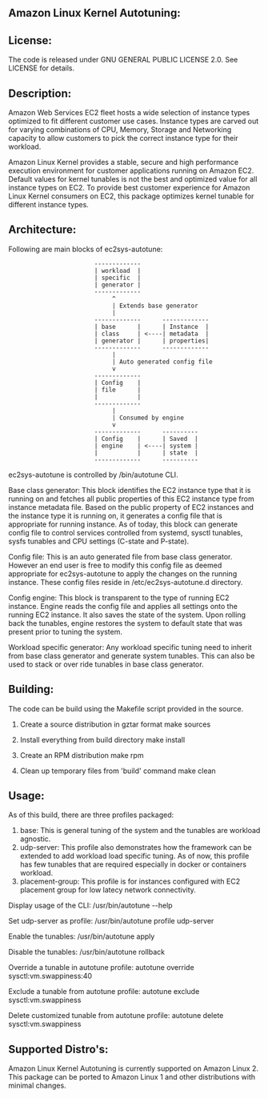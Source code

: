 Amazon Linux Kernel Autotuning:
-------------------------------

License:
--------
The code is released under GNU GENERAL PUBLIC LICENSE 2.0. See LICENSE
for details.

Description:
------------
Amazon Web Services EC2 fleet hosts a wide selection of instance types
optimized to fit different customer use cases. Instance types are carved
out for varying combinations of CPU, Memory, Storage and Networking capacity
to allow customers to pick the correct instance type for their workload.

Amazon Linux Kernel provides a stable, secure and high performance execution
environment for customer applications running on Amazon EC2. Default values
for kernel tunables is not the best and optimized value for all instance
types on EC2. To provide best customer experience for Amazon Linux Kernel
consumers on EC2, this package optimizes kernel tunable for different
instance types.

Architecture:
-------------
Following are main blocks of ec2sys-autotune:

                            -------------
                            | workload  |
                            | specific  |
                            | generator |
                            -------------
                                 ^
                                 | Extends base generator
                                 |
                            -------------      -------------
                            | base      |      | Instance  |
                            | class     | <----| metadata  |
                            | generator |      | properties|
                            -------------      -------------
                                 |
                                 | Auto generated config file
                                 v
                            -------------
                            | Config    |
                            | file      |
                            |           |
                            -------------
                                 |
                                 | Consumed by engine
                                 v
                            -------------      ----------
                            | Config    |      | Saved  |
                            | engine    | <----| system |
                            |           |      | state  |
                            -------------      ----------

ec2sys-autotune is controlled by /bin/autotune CLI.

Base class generator: This block identifies the EC2 instance type that it
is running on and fetches all public properties of this EC2 instance type
from instance metadata file. Based on the public property of EC2 instances
and the instance type it is running on, it generates a config file that is
appropriate for running instance. As of today, this block can generate
config file to control services controlled from systemd, sysctl tunables,
sysfs tunables and CPU settings (C-state and P-state).

Config file: This is an auto generated file from base class generator.
However an end user is free to modify this config file as deemed appropriate
for ec2sys-autotune to apply the changes on the running instance.
These config files reside in /etc/ec2sys-autotune.d directory.

Config engine: This block is transparent to the type of running EC2 instance.
Engine reads the config file and applies all settings onto the running
EC2 instance. It also saves the state of the system. Upon rolling back the
tunables, engine restores the system to default state that was present
prior to tuning the system.

Workload specific generator: Any workload specific tuning need to inherit
from base class generator and generate system tunables. This can also be
used to stack or over ride tunables in base class generator.

Building:
---------
The code can be build using the Makefile script provided in the source.

1) Create a source distribution in gztar format
make sources

2) Install everything from build directory
make install

3) Create an RPM distribution
make rpm

4) Clean up temporary files from 'build' command
make clean

Usage:
------
As of this build, there are three profiles packaged:
1) base: This is general tuning of the system and the tunables
       are workload agnostic.
2) udp-server: This profile also demonstrates how the framework
       can be extended to add workload load specific tuning. As of now,
       this profile has few tunables that are required especially in
       docker or containers workload.
3) placement-group: This profile is for instances configured
       with EC2 placement group for low latecy network connectivity.

Display usage of the CLI:
/usr/bin/autotune --help

Set udp-server as profile:
/usr/bin/autotune profile udp-server

Enable the tunables:
/usr/bin/autotune apply

Disable the tunables:
/usr/bin/autotune rollback

Override a tunable in autotune profile:
autotune override sysctl:vm.swappiness:40

Exclude a tunable from autotune profile:
autotune exclude sysctl:vm.swappiness

Delete customized tunable from autotune profile:
autotune delete sysctl:vm.swappiness

Supported Distro's:
-------------------
Amazon Linux Kernel Autotuning is currently supported on Amazon Linux 2.
This package can be ported to Amazon Linux 1 and other distributions
with minimal changes.
